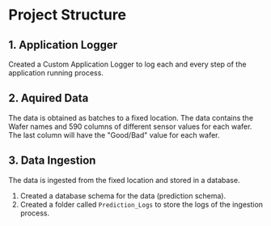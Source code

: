 # Project Structure

## 1. Application Logger

Created a Custom Application Logger to log each and every step of the application running process.

## 2. Aquired Data

The data is obtained as batches to a fixed location. The data contains the Wafer names and 590 columns of different sensor values for each wafer. The last column will have the "Good/Bad" value for each wafer.

## 3. Data Ingestion

The data is ingested from the fixed location and stored in a database.

1. Created a database schema for the data (prediction schema).
2. Created a folder called `Prediction_Logs` to store the logs of the ingestion process.
